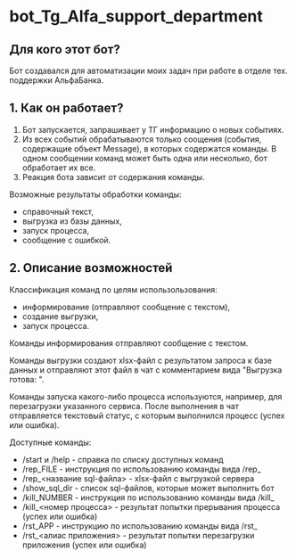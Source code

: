 # bot_Tg_Alfa_support_department

## Для кого этот бот?
Бот cоздавался для автоматизации моих задач при работе в отделе тех. поддержки АльфаБанка.

## 1. Как он работает?
1. Бот запускается, запрашивает у ТГ информацию о новых событиях.
2. Из всех событий обрабатываются только соощения (события, содержащие объект Message), в которых содержатся команды.
В одном сообщении команд может быть одна или несколько, бот обработает их все.
3. Реакция бота зависит от содержания команды.

Возможные результаты обработки команды:
+ справочный текст,
+ выгрузка из базы данных,
+ запуск процесса,
+ сообщение с ошибкой.


## 2. Описание возможностей
Классификация команд по целям использользования:
+ информирование (отправляют сообщение с текстом),
+ создание выгрузки,
+ запуск процесса.

Команды информирования отправляют сообщение с текстом.

Команды выгрузки создают xlsx-файл с результатом запроса к базе данных
и отправляют этот файл в чат с комментарием вида "Выгрузка готова: ".

Команды запуска какого-либо процесса используются, например, для перезагрузки указанного сервиса.
После выполнения в чат отправляется текстовый статус, с которым выполнился процесс (успех или ошибка).


Доступные команды:
+ /start и /help - справка по списку доступных команд
+ /rep_FILE - инструкция по использованию команды вида /rep_
+ /rep_<название sql-файла> - xlsx-файл с выгрузкой	сервера
+ /show_sql_dir - список sql-файлов, которые может выполнить бот
+ /kill_NUMBER - инструкция по использованию команды вида /kill_
+ /kill_<номер процесса> - результат попытки прерывания процесса	(успех или ошибка)
+ /rst_APP - инструкцию по использованию команды вида /rst_
+ /rst_<алиас приложения> - результат попытки перезагрузки приложения	(успех или ошибка)
